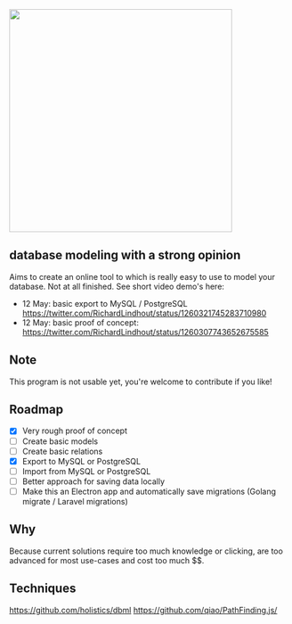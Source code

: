 <img src="https://user-images.githubusercontent.com/6492229/81743193-96de0680-94a1-11ea-98ca-3e1cd2d67571.png" width="400"  />

## database modeling with a strong opinion

Aims to create an online tool to which is really easy to use to model your database. Not at all finished.
See short video demo's here:

- 12 May: basic export to MySQL / PostgreSQL https://twitter.com/RichardLindhout/status/1260321745283710980
- 12 May: basic proof of concept: https://twitter.com/RichardLindhout/status/1260307743652675585

## Note

This program is not usable yet, you're welcome to contribute if you like!

## Roadmap

- [x] Very rough proof of concept
- [ ] Create basic models
- [ ] Create basic relations
- [x] Export to MySQL or PostgreSQL
- [ ] Import from MySQL or PostgreSQL
- [ ] Better approach for saving data locally
- [ ] Make this an Electron app and automatically save migrations (Golang migrate / Laravel migrations)

## Why

Because current solutions require too much knowledge or clicking, are too advanced for most use-cases and cost too much \$\$.

## Techniques

https://github.com/holistics/dbml
https://github.com/qiao/PathFinding.js/
